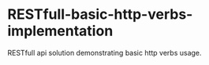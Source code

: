 # RESTfull-basic-http-verbs-implementation
RESTfull api solution demonstrating basic http verbs usage.
